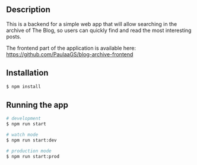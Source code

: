 ## Description

This is a backend for a simple web app that will allow searching in the archive of The Blog,
so users can quickly find and read the most interesting posts.

The frontend part of the application is available here: https://github.com/PaulaaGS/blog-archive-frontend

## Installation

```bash
$ npm install
```

## Running the app

```bash
# development
$ npm run start

# watch mode
$ npm run start:dev

# production mode
$ npm run start:prod
```
